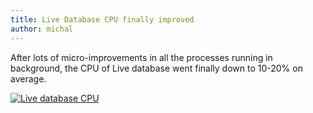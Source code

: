 ```yaml
---
title: Live Database CPU finally improved
author: michal
---
```


After lots of micro-improvements in all the processes running in background, the CPU of Live database went finally down to 10-20% on average.

[![Live database CPU](https://dl.dropbox.com/s/ubz3ioshhztqlzv/Screenshot%202014-05-02%2009.24.31.png)](https://www.dropbox.com/s/ubz3ioshhztqlzv/Screenshot%202014-05-02%2009.24.31.png)
